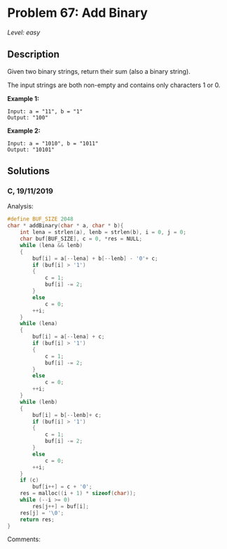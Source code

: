 # Problem 67: Add Binary
*Level: easy*
## Description
Given two binary strings, return their sum (also a binary string).

The input strings are both non-empty and contains only characters 1 or 0.

**Example 1:**
```
Input: a = "11", b = "1"
Output: "100"
```
**Example 2:**
```
Input: a = "1010", b = "1011"
Output: "10101"
```

## Solutions
### C, 19/11/2019
Analysis:
```c
#define BUF_SIZE 2048
char * addBinary(char * a, char * b){
    int lena = strlen(a), lenb = strlen(b), i = 0, j = 0;
    char buf[BUF_SIZE], c = 0, *res = NULL;
    while (lena && lenb)
    {
        buf[i] = a[--lena] + b[--lenb] - '0'+ c;
        if (buf[i] > '1')
        {
            c = 1;
            buf[i] -= 2;
        }
        else
            c = 0;
        ++i;
    }
    while (lena)
    {
        buf[i] = a[--lena] + c;
        if (buf[i] > '1')
        {
            c = 1;
            buf[i] -= 2;
        }
        else
            c = 0;
        ++i;
    }
    while (lenb)
    {
        buf[i] = b[--lenb]+ c;
        if (buf[i] > '1')
        {
            c = 1;
            buf[i] -= 2;
        }
        else
            c = 0;
        ++i;
    }
    if (c)
        buf[i++] = c + '0';
    res = malloc((i + 1) * sizeof(char));
    while (--i >= 0)
        res[j++] = buf[i];
    res[j] = '\0';
    return res;
}
```
Comments: